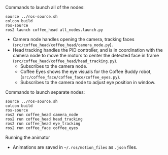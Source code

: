 Commands to launch all of the nodes:

```
source ../ros-source.sh
colcon build
ros-source
ros2 launch coffee_head all_nodes.launch.py
```

- Camera node handles opening the camera, tracking faces (`src/coffee_head/coffee_head/camera_node.py`).
- Head tracking handles the PID controller, and is in coordination with the camera node to move the motors to center the detected face in frame (`src/coffee_head/coffee_head/head_tracking.py`).
  - Subscribes to the camera node.
  - Coffee Eyes shows the eye visuals for the Coffee Buddy robot,  (`src/coffee_face/coffee_face/coffee_eyes.py`).
  - Subscribes to the camera node to adjust eye position in window.

Commands to launch separate nodes:

```
source ../ros-source.sh
colcon build
ros-source
ros2 run coffee_head camera_node
ros2 run coffee_head head_tracking
ros2 run coffee_head eye_tracking
ros2 run coffee_face coffee_eyes
```

Running the animator
- Animations are saved in `~/.ros/motion_files` as `.json` files.